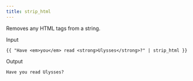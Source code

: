 ```yaml
---
title: strip_html
---
```


Removes any HTML tags from a string.

Input
```liquid
{{ "Have <em>you</em> read <strong>Ulysses</strong>?" | strip_html }}
```

Output
```text
Have you read Ulysses?
```
